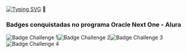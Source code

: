 [![Typing SVG](https://readme-typing-svg.herokuapp.com?font=bangers&size=18&duration=3000&multiline=true&lines=Ol%C3%A1%2C+sou+o+Marcelo%2C;estudante+de+Engenharia+da+Computa%C3%A7%C3%A3o)](https://git.io/typing-svg) 👋

### Badges conquistadas no programa Oracle Next One - Alura
![Badge Challenge 1](https://github.com/MarceloDoPradoAugusto/.github-images/blob/d2e54f7620a51c471c1a7765d94a3b276b66d2dc/cms_files_10224_1644516322badge.png)![Badge Challenge 2](https://github.com/MarceloDoPradoAugusto/.github-images/blob/d2e54f7620a51c471c1a7765d94a3b276b66d2dc/cms_files_10224_1645569241Insignia_3.png)![Badge Challenge 3](https://github.com/MarceloDoPradoAugusto/.github-images/blob/main/cms_files_10224_1650486791insignia.png)![Badge Challenge 4](https://github.com/MarceloDoPradoAugusto/.github-images/blob/d2e54f7620a51c471c1a7765d94a3b276b66d2dc/cms_files_10224_1653263999Badge_JAVA_Alura_ChallengeOracleONE_2000x2000.png.png)